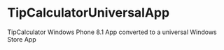 # TipCalculatorUniversalApp
TipCalculator Windows Phone 8.1 App converted to a universal Windows Store App
